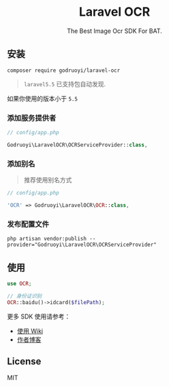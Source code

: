 <h1 align="center"> Laravel OCR </h1>

<p align="center"> The Best Image Ocr SDK For BAT.</p>

## 安装

```shell
composer require godruoyi/laravel-ocr
```

> `laravel5.5` 已支持包自动发现.

如果你使用的版本小于 `5.5`

### 添加服务提供者

```php
// config/app.php

Godruoyi\LaravelOCR\OCRServiceProvider::class,
```

### 添加别名

> 推荐使用别名方式

```php
// config/app.php

'OCR' => Godruoyi\LaravelOCR\OCR::class,
```
### 发布配置文件

```shell
php artisan vendor:publish --provider="Godruoyi\LaravelOCR\OCRServiceProvider"
```

## 使用

```php
use OCR;

// 身份证识别
OCR::baidu()->idcard($filePath);
```

更多 SDK 使用请参考： 

* [使用 Wiki](https://github.com/godruoyi/ocr)
* [作者博客](https://godruoyi.com)

## License

MIT
